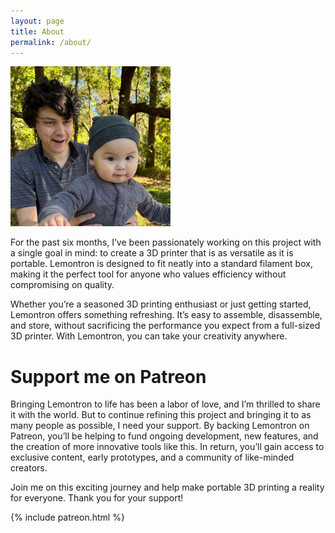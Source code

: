 ```yaml
---
layout: page
title: About
permalink: /about/
---
```


<img src="/assets/about/james.jpg" height="256" width="256"/>

For the past six months, I’ve been passionately working on this project with a single goal in mind: to create a 3D printer that is as versatile as it is portable. Lemontron is designed to fit neatly into a standard filament box, making it the perfect tool for anyone who values efficiency without compromising on quality.

Whether you’re a seasoned 3D printing enthusiast or just getting started, Lemontron offers something refreshing. It’s easy to assemble, disassemble, and store, without sacrificing the performance you expect from a full-sized 3D printer. With Lemontron, you can take your creativity anywhere.

# Support me on Patreon

Bringing Lemontron to life has been a labor of love, and I’m thrilled to share it with the world. But to continue refining this project and bringing it to as many people as possible, I need your support. By backing Lemontron on Patreon, you’ll be helping to fund ongoing development, new features, and the creation of more innovative tools like this. In return, you’ll gain access to exclusive content, early prototypes, and a community of like-minded creators.

Join me on this exciting journey and help make portable 3D printing a reality for everyone. Thank you for your support!

{% include patreon.html %}